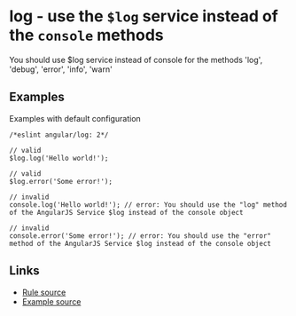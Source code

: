 <!-- WARNING: Generated documentation. Edit docs and examples in the rule and examples file ('rules/log.js', 'examples/log.js'). -->

# log - use the `$log` service instead of the `console` methods

You should use $log service instead of console for the methods 'log', 'debug', 'error', 'info', 'warn'

## Examples

Examples with default configuration

    /*eslint angular/log: 2*/

    // valid
    $log.log('Hello world!');

    // valid
    $log.error('Some error!');

    // invalid
    console.log('Hello world!'); // error: You should use the "log" method of the AngularJS Service $log instead of the console object

    // invalid
    console.error('Some error!'); // error: You should use the "error" method of the AngularJS Service $log instead of the console object

## Links

* [Rule source](../rules/log.js)
* [Example source](../examples/log.js)
